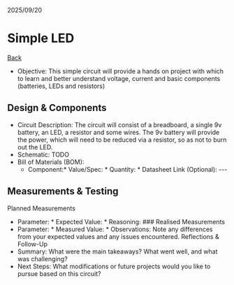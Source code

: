 2025/09/20

# Simple LED

[Back](../README.md)

 * Objective: This simple circuit will provide a hands on project with which to learn and better understand voltage, current and basic components (batteries, LEDs and resistors)

## Design & Components
 * Circuit Description: The circuit will consist of a breadboard, a single 9v battery, an LED, a resistor and some wires. The 9v battery will provide the power, which will need to be reduced via a resistor, so as not to burn out the LED. 
 * Schematic: TODO
 * Bill of Materials (BOM):
   * Component:* Value/Spec: * Quantity: * Datasheet Link (Optional): ---

## Measurements & Testing
Planned Measurements
 * Parameter: * Expected Value: * Reasoning: ### Realised Measurements
 * Parameter: * Measured Value: * Observations: Note any differences from your expected values and any issues encountered.
Reflections & Follow-Up
 * Summary: What were the main takeaways? What went well, and what was challenging?
 * Next Steps: What modifications or future projects would you like to pursue based on this circuit?